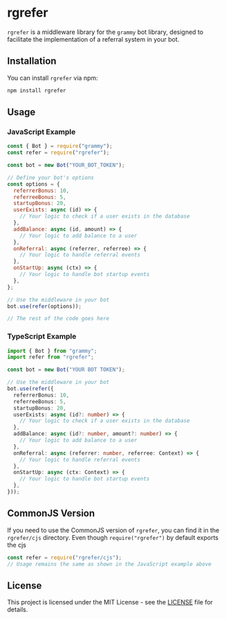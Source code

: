 # rgrefer

`rgrefer` is a middleware library for the `grammy` bot library, designed to
facilitate the implementation of a referral system in your bot.

## Installation

You can install `rgrefer` via npm:

```bash
npm install rgrefer
```

## Usage

### JavaScript Example

```javascript
const { Bot } = require("grammy");
const refer = require("rgrefer");

const bot = new Bot("YOUR_BOT_TOKEN");

// Define your bot's options
const options = {
  referrerBonus: 10,
  referreeBonus: 5,
  startupBonus: 20,
  userExists: async (id) => {
    // Your logic to check if a user exists in the database
  },
  addBalance: async (id, amount) => {
    // Your logic to add balance to a user
  },
  onReferral: async (referrer, referree) => {
    // Your logic to handle referral events
  },
  onStartUp: async (ctx) => {
    // Your logic to handle bot startup events
  },
};

// Use the middleware in your bot
bot.use(refer(options));

// The rest of the code goes here
```

### TypeScript Example

```typescript
import { Bot } from "grammy";
import refer from "rgrefer";

const bot = new Bot("YOUR BOT TOKEN");

// Use the middleware in your bot
bot.use(refer({
  referrerBonus: 10,
  referreeBonus: 5,
  startupBonus: 20,
  userExists: async (id?: number) => {
    // Your logic to check if a user exists in the database
  },
  addBalance: async (id?: number, amount?: number) => {
    // Your logic to add balance to a user
  },
  onReferral: async (referrer: number, referree: Context) => {
    // Your logic to handle referral events
  },
  onStartUp: async (ctx: Context) => {
    // Your logic to handle bot startup events
  },
}));
```

## CommonJS Version

If you need to use the CommonJS version of `rgrefer`, you can find it in the
`rgrefer/cjs` directory. Even though `require("rgrefer")` by default exports the
cjs

```javascript
const refer = require("rgrefer/cjs");
// Usage remains the same as shown in the JavaScript example above
```

## License

This project is licensed under the MIT License - see the [LICENSE](LICENSE) file
for details.
